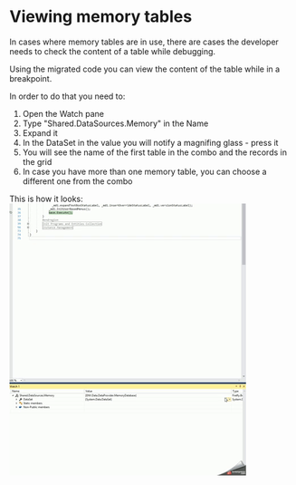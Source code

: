 ﻿# Viewing memory tables

In cases where memory tables are in use, there are cases the developer 
needs to check the content of a table while debugging.  

Using the migrated code you can view the content of the table
while in a breakpoint.

In order to do that you need to:
1. Open the Watch pane
2. Type "Shared.DataSources.Memory" in the Name
3. Expand it 
4. In the DataSet in the value you will notify a magnifing glass - press it
5. You will see the name of the first table in the combo and the records in the grid
6. In case you have more than one memory table, you can choose a different one from the combo

This is how it looks:
![Memory Tables](MemoryTables.gif "Viewing Memory Tables")